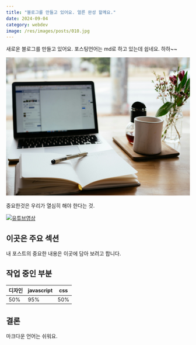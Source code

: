 ```yaml
---
title: "블로그를 만들고 있어요. 얼른 완성 할께요."
date: 2024-09-04
category: webdev
image: /res/images/posts/010.jpg
---
```


새로운 블로그를 만들고 있어요. 포스팅언어는 md로 하고 있는데 쉽네요. 하하~~

![컴퓨터](/res/images/posts/011.jpg)

중요한것은 우리가 열심히 해야 한다는 것.

[![유튜브영상](https://img.youtube.com/vi/OKIWMqXcaHI/maxresdefault.jpg)](https://youtube.com/watch?v=OKIWMqXcaHI)

## 이곳은 주요 섹션

내 포스트의 중요한 내용은 이곳에 담아 보려고 합니다.

## 작업 중인 부분 

|  디자인 |  javascript |  css |
|  -----  |  ---------  | ---- |
| 50%     |  95%        |  50% |

## 결론

마크다운 언어는 쉬워요.